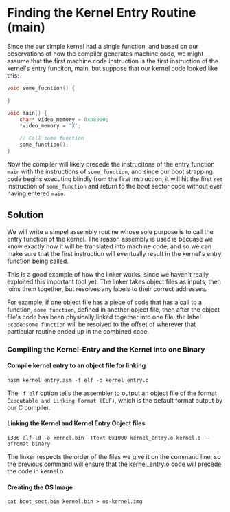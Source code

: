 # Finding the Kernel Entry Routine (main) #

Since the our simple kernel had a single function, and based on our observations of how the compiler generates machine
code, we might assume that the first machine code instruction is the first instruction of the kernel's entry funciton,
main, but suppose that our kernel code looked like this:

```c
void some_fucntion() {

}

void main() {
    char* video_memory = 0xb8000;
    *video_memory = 'X';

    // Call some function
    some_function();
}
```

Now the compiler will likely precede the instrucitons of the entry function `main` with the instructions of
`some_function`, and since our boot strapping code begins executing blindly from the first instruction, it will hit the
first `ret` instruction of `some_function` and return to the boot sector code without ever having entered `main`.

## Solution ## 

We will write a simpel assembly routine whose sole purpose is to call the entry function of the kernel. The reason
assembly is used is becuase we know exactly how it will be translated into machine code, and so we can make sure that
the first instruction will eventually result in the kernel's entry function being called.

This is a good example of how the linker works, since we haven't really exploited this important tool yet. The linker
takes object files as inputs, then joins them together, but resolves any labels to their correct addresses. 

For example, if one object file has a piece of code that has a call to a function, `some function`, defined in another
object file, then after the object file's code has been physically linked together into one file, the label `:code:some function` will be resolved to the offset of wherever that particular routine ended up in the combined code.


### Compiling the Kernel-Entry and the Kernel into one Binary ###

#### Compile kernel entry to an object file for linking ####

`nasm kernel_entry.asm -f elf -o kernel_entry.o`

The `-f elf` option tells the assembler to output an object file of the format `Executable and Linking Format (ELF)`,
which is the default format output by our C compiler.

#### Linking the Kernel and Kernel Entry Object files ####

`i386-elf-ld -o kernel.bin -Ttext 0x1000 kernel_entry.o kernel.o --ofromat binary`

The linker respects the order of the files we give it on the command line, so the previous command will ensure that the
kernel_entry.o code will precede the code in kernel.o

#### Creating the OS Image ####

`cat boot_sect.bin kernel.bin > os-kernel.img`

